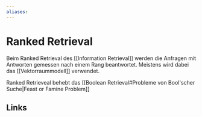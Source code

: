 ```yaml
---
aliases: 
---
```

# Ranked Retrieval 
Beim Ranked Retrieval des [[Information Retrieval]] werden die Anfragen mit Antworten gemessen nach einem Rang beantwortet. Meistens wird dabei das [[Vektorraummodell]] verwendet.

Ranked Retrieveal behebt das [[Boolean Retrieval#Probleme von Bool'scher Suche|Feast or Famine Problem]]

## Links